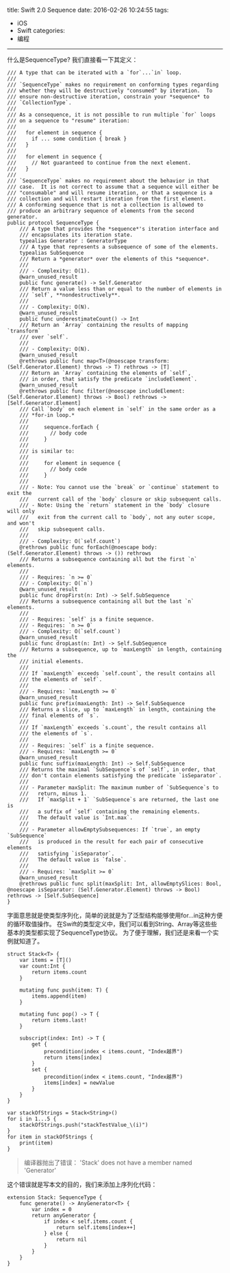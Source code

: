title: Swift 2.0 Sequence
date: 2016-02-26 10:24:55
tags:
- iOS
- Swift
categories:
- 编程

---

什么是SequenceType? 我们直接看一下其定义：

    /// A type that can be iterated with a `for`...`in` loop.
    ///
    /// `SequenceType` makes no requirement on conforming types regarding
    /// whether they will be destructively "consumed" by iteration.  To
    /// ensure non-destructive iteration, constrain your *sequence* to
    /// `CollectionType`.
    ///
    /// As a consequence, it is not possible to run multiple `for` loops
    /// on a sequence to "resume" iteration:
    ///
    ///   for element in sequence {
    ///     if ... some condition { break }
    ///   }
    ///
    ///   for element in sequence {
    ///     // Not guaranteed to continue from the next element.
    ///   }
    ///
    /// `SequenceType` makes no requirement about the behavior in that
    /// case.  It is not correct to assume that a sequence will either be
    /// "consumable" and will resume iteration, or that a sequence is a
    /// collection and will restart iteration from the first element.
    /// A conforming sequence that is not a collection is allowed to
    /// produce an arbitrary sequence of elements from the second generator.
    public protocol SequenceType {
        /// A type that provides the *sequence*'s iteration interface and
        /// encapsulates its iteration state.
        typealias Generator : GeneratorType
        /// A type that represents a subsequence of some of the elements.
        typealias SubSequence
        /// Return a *generator* over the elements of this *sequence*.
        ///
        /// - Complexity: O(1).
        @warn_unused_result
        public func generate() -> Self.Generator
        /// Return a value less than or equal to the number of elements in
        /// `self`, **nondestructively**.
        ///
        /// - Complexity: O(N).
        @warn_unused_result
        public func underestimateCount() -> Int
        /// Return an `Array` containing the results of mapping `transform`
        /// over `self`.
        ///
        /// - Complexity: O(N).
        @warn_unused_result
        @rethrows public func map<T>(@noescape transform: (Self.Generator.Element) throws -> T) rethrows -> [T]
        /// Return an `Array` containing the elements of `self`,
        /// in order, that satisfy the predicate `includeElement`.
        @warn_unused_result
        @rethrows public func filter(@noescape includeElement: (Self.Generator.Element) throws -> Bool) rethrows -> [Self.Generator.Element]
        /// Call `body` on each element in `self` in the same order as a
        /// *for-in loop.*
        ///
        ///     sequence.forEach {
        ///       // body code
        ///     }
        ///
        /// is similar to:
        ///
        ///     for element in sequence {
        ///       // body code
        ///     }
        ///
        /// - Note: You cannot use the `break` or `continue` statement to exit the
        ///   current call of the `body` closure or skip subsequent calls.
        /// - Note: Using the `return` statement in the `body` closure will only
        ///   exit from the current call to `body`, not any outer scope, and won't
        ///   skip subsequent calls.
        ///
        /// - Complexity: O(`self.count`)
        @rethrows public func forEach(@noescape body: (Self.Generator.Element) throws -> ()) rethrows
        /// Returns a subsequence containing all but the first `n` elements.
        ///
        /// - Requires: `n >= 0`
        /// - Complexity: O(`n`)
        @warn_unused_result
        public func dropFirst(n: Int) -> Self.SubSequence
        /// Returns a subsequence containing all but the last `n` elements.
        ///
        /// - Requires: `self` is a finite sequence.
        /// - Requires: `n >= 0`
        /// - Complexity: O(`self.count`)
        @warn_unused_result
        public func dropLast(n: Int) -> Self.SubSequence
        /// Returns a subsequence, up to `maxLength` in length, containing the
        /// initial elements.
        ///
        /// If `maxLength` exceeds `self.count`, the result contains all
        /// the elements of `self`.
        ///
        /// - Requires: `maxLength >= 0`
        @warn_unused_result
        public func prefix(maxLength: Int) -> Self.SubSequence
        /// Returns a slice, up to `maxLength` in length, containing the
        /// final elements of `s`.
        ///
        /// If `maxLength` exceeds `s.count`, the result contains all
        /// the elements of `s`.
        ///
        /// - Requires: `self` is a finite sequence.
        /// - Requires: `maxLength >= 0`
        @warn_unused_result
        public func suffix(maxLength: Int) -> Self.SubSequence
        /// Returns the maximal `SubSequence`s of `self`, in order, that
        /// don't contain elements satisfying the predicate `isSeparator`.
        ///
        /// - Parameter maxSplit: The maximum number of `SubSequence`s to
        ///   return, minus 1.
        ///   If `maxSplit + 1` `SubSequence`s are returned, the last one is
        ///   a suffix of `self` containing the remaining elements.
        ///   The default value is `Int.max`.
        ///
        /// - Parameter allowEmptySubsequences: If `true`, an empty `SubSequence`
        ///   is produced in the result for each pair of consecutive elements
        ///   satisfying `isSeparator`.
        ///   The default value is `false`.
        ///
        /// - Requires: `maxSplit >= 0`
        @warn_unused_result
        @rethrows public func split(maxSplit: Int, allowEmptySlices: Bool, @noescape isSeparator: (Self.Generator.Element) throws -> Bool) rethrows -> [Self.SubSequence]
    }

字面意思就是使类型序列化，简单的说就是为了泛型结构能够使用for…in这种方便的循环取值操作。 在Swift的类型定义中，我们可以看到String、Array等这些些基本的类型都实现了SequenceType协议。  为了便于理解，我们还是来看一个实例就知道了。

    struct Stack<T> {
        var items = [T]()
        var count:Int {
            return items.count
        }

        mutating func push(item: T) {
            items.append(item)
        }

        mutating func pop() -> T {
            return items.last!
        }

        subscript(index: Int) -> T {
            get {
                precondition(index < items.count, "Index越界")
                return items[index]
            }
            set {
                precondition(index < items.count, "Index越界")
                items[index] = newValue
            }
        }
    }

    var stackOfStrings = Stack<String>()
    for i in 1...5 {
        stackOfStrings.push("stackTestValue_\(i)")
    }
    for item in stackOfStrings {
        print(item)
    }

> 编译器抛出了错误： 'Stack' does not have a member named 'Generator'

这个错误就是写本文的目的，我们来添加上序列化代码：

    extension Stack: SequenceType {
        func generate() -> AnyGenerator<T> {
            var index = 0
            return anyGenerator {
                if index < self.items.count {
                    return self.items[index++]
                } else {
                    return nil
                }
            }
        }
    }
